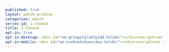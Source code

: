 ```yaml
---
published: true
layout: watch-archive
categories: watch
series-id: i-choose
title: I Choose
opt-in: true
opt-in-desktop: <div id="om-qriegefqlnk3y1d8-holder"></div><script>var qriegefqlnk3y1d8,qriegefqlnk3y1d8_poll=function(){var r=0;return function(n,l){clearInterval(r),r=setInterval(n,l)}}();!function(e,t,n){if(e.getElementById(n)){qriegefqlnk3y1d8_poll(function(){if(window['om_loaded']){if(!qriegefqlnk3y1d8){qriegefqlnk3y1d8=new OptinMonsterApp();return qriegefqlnk3y1d8.init({"u":"12205.386053","staging":0,"dev":0,"beta":0});}}},25);return;}var d=false,o=e.createElement(t);o.id=n,o.src="//a.optnmnstr.com/app/js/api.min.js",o.onload=o.onreadystatechange=function(){if(!d){if(!this.readyState||this.readyState==="loaded"||this.readyState==="complete"){try{d=om_loaded=true;qriegefqlnk3y1d8=new OptinMonsterApp();qriegefqlnk3y1d8.init({"u":"12205.386053","staging":0,"dev":0,"beta":0});o.onload=o.onreadystatechange=null;}catch(t){}}}};(document.getElementsByTagName("head")[0]||document.documentElement).appendChild(o)}(document,"script","omapi-script");</script><!-- / OptinMonster -->
opt-in-mobile: <div id="om-zuo8vw4s8uwvs4qu-holder"></div><script>var zuo8vw4s8uwvs4qu,zuo8vw4s8uwvs4qu_poll=function(){var r=0;return function(n,l){clearInterval(r),r=setInterval(n,l)}}();!function(e,t,n){if(e.getElementById(n)){zuo8vw4s8uwvs4qu_poll(function(){if(window['om_loaded']){if(!zuo8vw4s8uwvs4qu){zuo8vw4s8uwvs4qu=new OptinMonsterApp();return zuo8vw4s8uwvs4qu.init({"u":"12205.386055","staging":0,"dev":0,"beta":0});}}},25);return;}var d=false,o=e.createElement(t);o.id=n,o.src="//a.optnmnstr.com/app/js/api.min.js",o.onload=o.onreadystatechange=function(){if(!d){if(!this.readyState||this.readyState==="loaded"||this.readyState==="complete"){try{d=om_loaded=true;zuo8vw4s8uwvs4qu=new OptinMonsterApp();zuo8vw4s8uwvs4qu.init({"u":"12205.386055","staging":0,"dev":0,"beta":0});o.onload=o.onreadystatechange=null;}catch(t){}}}};(document.getElementsByTagName("head")[0]||document.documentElement).appendChild(o)}(document,"script","omapi-script");</script><!-- / OptinMonster -->
---
```

